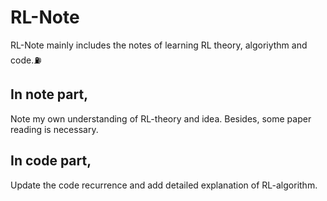 # RL-Note
RL-Note mainly includes the notes of learning RL theory, algoriythm and code.⛽️

## In note part,
Note my own understanding of RL-theory and idea. Besides, some paper reading is necessary.

## In code part,
Update the code recurrence and add detailed explanation of RL-algorithm.
